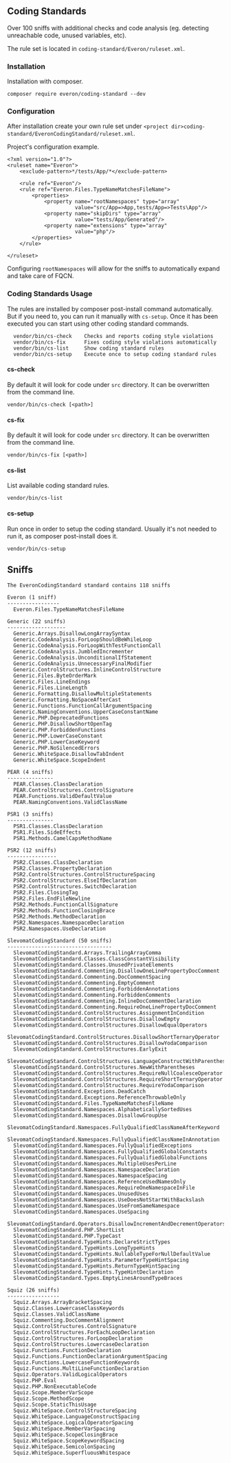 ## Coding Standards
Over 100 sniffs with additional checks and code analysis (eg. detecting unreachable code, unused variables, etc).

The rule set is located in `coding-standard/Everon/ruleset.xml`.

### Installation
Installation with composer.

`composer require everon/coding-standard --dev`

### Configuration
After installation create your own rule set under `<project dir>coding-standard/EveronCodingStandard/ruleset.xml`.

Project's configuration example.

```
<?xml version="1.0"?>
<ruleset name="Everon">
    <exclude-pattern>*/tests/App/*</exclude-pattern>

    <rule ref="Everon"/>
    <rule ref="Everon.Files.TypeNameMatchesFileName">
        <properties>
            <property name="rootNamespaces" type="array"
                      value="src/App=>App,tests/App=>Tests\App"/>
            <property name="skipDirs" type="array"
                      value="tests/App/Generated"/>
            <property name="extensions" type="array"
                      value="php"/>
        </properties>
    </rule>

</ruleset>
```

Configuring `rootNamespaces` will allow for the sniffs to automatically expand and take care of FQCN. 

### Coding Standards Usage
The rules are installed by composer post-install command automatically.
But if you need to, you can run it manually with `cs-setup`. 
Once it has been executed you can start using other coding standard commands.

```
  vendor/bin/cs-check    Checks and reports coding style violations
  vendor/bin/cs-fix      Fixes coding style violations automatically
  vendor/bin/cs-list     Show coding standard rules
  vendor/bin/cs-setup    Execute once to setup coding standard rules
```


#### cs-check
By default it will look for code under `src` directory.
It can be overwritten from the command line.

`vendor/bin/cs-check [<path>]`


#### cs-fix
By default it will look for code under `src` directory.
It can be overwritten from the command line.

`vendor/bin/cs-fix [<path>]`


#### cs-list
List available coding standard rules.

`vendor/bin/cs-list`

#### cs-setup
Run once in order to setup the coding standard. 
Usually it's not needed to run it, as composer post-install does it.

`vendor/bin/cs-setup`

## Sniffs
    The EveronCodingStandard standard contains 118 sniffs

    Everon (1 sniff)
    -----------------
      Everon.Files.TypeNameMatchesFileName
    
    Generic (22 sniffs)
    -------------------
      Generic.Arrays.DisallowLongArraySyntax
      Generic.CodeAnalysis.ForLoopShouldBeWhileLoop
      Generic.CodeAnalysis.ForLoopWithTestFunctionCall
      Generic.CodeAnalysis.JumbledIncrementer
      Generic.CodeAnalysis.UnconditionalIfStatement
      Generic.CodeAnalysis.UnnecessaryFinalModifier
      Generic.ControlStructures.InlineControlStructure
      Generic.Files.ByteOrderMark
      Generic.Files.LineEndings
      Generic.Files.LineLength
      Generic.Formatting.DisallowMultipleStatements
      Generic.Formatting.NoSpaceAfterCast
      Generic.Functions.FunctionCallArgumentSpacing
      Generic.NamingConventions.UpperCaseConstantName
      Generic.PHP.DeprecatedFunctions
      Generic.PHP.DisallowShortOpenTag
      Generic.PHP.ForbiddenFunctions
      Generic.PHP.LowerCaseConstant
      Generic.PHP.LowerCaseKeyword
      Generic.PHP.NoSilencedErrors
      Generic.WhiteSpace.DisallowTabIndent
      Generic.WhiteSpace.ScopeIndent
    
    PEAR (4 sniffs)
    ---------------
      PEAR.Classes.ClassDeclaration
      PEAR.ControlStructures.ControlSignature
      PEAR.Functions.ValidDefaultValue
      PEAR.NamingConventions.ValidClassName
    
    PSR1 (3 sniffs)
    ---------------
      PSR1.Classes.ClassDeclaration
      PSR1.Files.SideEffects
      PSR1.Methods.CamelCapsMethodName
    
    PSR2 (12 sniffs)
    ----------------
      PSR2.Classes.ClassDeclaration
      PSR2.Classes.PropertyDeclaration
      PSR2.ControlStructures.ControlStructureSpacing
      PSR2.ControlStructures.ElseIfDeclaration
      PSR2.ControlStructures.SwitchDeclaration
      PSR2.Files.ClosingTag
      PSR2.Files.EndFileNewline
      PSR2.Methods.FunctionCallSignature
      PSR2.Methods.FunctionClosingBrace
      PSR2.Methods.MethodDeclaration
      PSR2.Namespaces.NamespaceDeclaration
      PSR2.Namespaces.UseDeclaration
    
    SlevomatCodingStandard (50 sniffs)
    ----------------------------------
      SlevomatCodingStandard.Arrays.TrailingArrayComma
      SlevomatCodingStandard.Classes.ClassConstantVisibility
      SlevomatCodingStandard.Classes.UnusedPrivateElements
      SlevomatCodingStandard.Commenting.DisallowOneLinePropertyDocComment
      SlevomatCodingStandard.Commenting.DocCommentSpacing
      SlevomatCodingStandard.Commenting.EmptyComment
      SlevomatCodingStandard.Commenting.ForbiddenAnnotations
      SlevomatCodingStandard.Commenting.ForbiddenComments
      SlevomatCodingStandard.Commenting.InlineDocCommentDeclaration
      SlevomatCodingStandard.Commenting.RequireOneLinePropertyDocComment
      SlevomatCodingStandard.ControlStructures.AssignmentInCondition
      SlevomatCodingStandard.ControlStructures.DisallowEmpty
      SlevomatCodingStandard.ControlStructures.DisallowEqualOperators
      SlevomatCodingStandard.ControlStructures.DisallowShortTernaryOperator
      SlevomatCodingStandard.ControlStructures.DisallowYodaComparison
      SlevomatCodingStandard.ControlStructures.EarlyExit
      SlevomatCodingStandard.ControlStructures.LanguageConstructWithParentheses
      SlevomatCodingStandard.ControlStructures.NewWithParentheses
      SlevomatCodingStandard.ControlStructures.RequireNullCoalesceOperator
      SlevomatCodingStandard.ControlStructures.RequireShortTernaryOperator
      SlevomatCodingStandard.ControlStructures.RequireYodaComparison
      SlevomatCodingStandard.Exceptions.DeadCatch
      SlevomatCodingStandard.Exceptions.ReferenceThrowableOnly
      SlevomatCodingStandard.Files.TypeNameMatchesFileName
      SlevomatCodingStandard.Namespaces.AlphabeticallySortedUses
      SlevomatCodingStandard.Namespaces.DisallowGroupUse
      SlevomatCodingStandard.Namespaces.FullyQualifiedClassNameAfterKeyword
      SlevomatCodingStandard.Namespaces.FullyQualifiedClassNameInAnnotation
      SlevomatCodingStandard.Namespaces.FullyQualifiedExceptions
      SlevomatCodingStandard.Namespaces.FullyQualifiedGlobalConstants
      SlevomatCodingStandard.Namespaces.FullyQualifiedGlobalFunctions
      SlevomatCodingStandard.Namespaces.MultipleUsesPerLine
      SlevomatCodingStandard.Namespaces.NamespaceDeclaration
      SlevomatCodingStandard.Namespaces.NamespaceSpacing
      SlevomatCodingStandard.Namespaces.ReferenceUsedNamesOnly
      SlevomatCodingStandard.Namespaces.RequireOneNamespaceInFile
      SlevomatCodingStandard.Namespaces.UnusedUses
      SlevomatCodingStandard.Namespaces.UseDoesNotStartWithBackslash
      SlevomatCodingStandard.Namespaces.UseFromSameNamespace
      SlevomatCodingStandard.Namespaces.UseSpacing
      SlevomatCodingStandard.Operators.DisallowIncrementAndDecrementOperators
      SlevomatCodingStandard.PHP.ShortList
      SlevomatCodingStandard.PHP.TypeCast
      SlevomatCodingStandard.TypeHints.DeclareStrictTypes
      SlevomatCodingStandard.TypeHints.LongTypeHints
      SlevomatCodingStandard.TypeHints.NullableTypeForNullDefaultValue
      SlevomatCodingStandard.TypeHints.ParameterTypeHintSpacing
      SlevomatCodingStandard.TypeHints.ReturnTypeHintSpacing
      SlevomatCodingStandard.TypeHints.TypeHintDeclaration
      SlevomatCodingStandard.Types.EmptyLinesAroundTypeBraces
    
    Squiz (26 sniffs)
    -----------------
      Squiz.Arrays.ArrayBracketSpacing
      Squiz.Classes.LowercaseClassKeywords
      Squiz.Classes.ValidClassName
      Squiz.Commenting.DocCommentAlignment
      Squiz.ControlStructures.ControlSignature
      Squiz.ControlStructures.ForEachLoopDeclaration
      Squiz.ControlStructures.ForLoopDeclaration
      Squiz.ControlStructures.LowercaseDeclaration
      Squiz.Functions.FunctionDeclaration
      Squiz.Functions.FunctionDeclarationArgumentSpacing
      Squiz.Functions.LowercaseFunctionKeywords
      Squiz.Functions.MultiLineFunctionDeclaration
      Squiz.Operators.ValidLogicalOperators
      Squiz.PHP.Eval
      Squiz.PHP.NonExecutableCode
      Squiz.Scope.MemberVarScope
      Squiz.Scope.MethodScope
      Squiz.Scope.StaticThisUsage
      Squiz.WhiteSpace.ControlStructureSpacing
      Squiz.WhiteSpace.LanguageConstructSpacing
      Squiz.WhiteSpace.LogicalOperatorSpacing
      Squiz.WhiteSpace.MemberVarSpacing
      Squiz.WhiteSpace.ScopeClosingBrace
      Squiz.WhiteSpace.ScopeKeywordSpacing
      Squiz.WhiteSpace.SemicolonSpacing
      Squiz.WhiteSpace.SuperfluousWhitespace
